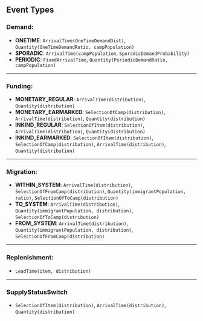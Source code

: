 ## Event Types
### Demand:
- **ONETIME**: `ArrivalTime(OneTimeDemandDist)`, `Quantity(OneTimeDemandRatio, campPopulation)`
- **SPORADIC**: `ArrivalTime(campPopulation`, `SporadicDemandProbability)`
- **PERIODIC**: `FixedArrivalTime`, `Quantity(PeriodicDemandRatio, campPopulation)`
---
### Funding:
- **MONETARY_REGULAR**: `ArrivalTime(distribution)`, `Quantity(distribution)`
- **MONETARY_EARMARKED**: `SelectionOfCamp(distribution)`, `ArrivalTime(distribution)`, `Quantity(distribution)`
- **INKIND_REGULAR**: `SelectionOfItem(distribution)`, `ArrivalTime(distribution)`, `Quantity(distribution)`
- **INKIND_EARMARKED**: `SelectionOfItem(distribution)`, `SelectionOfCamp(distribution)`, `ArrivalTime(distribution)`, `Quantity(distribution)`
----
### Migration:
- **WITHIN_SYSTEM**: `ArrivalTime(distribution)`, `SelectionOfFromCamp(distribution)`, `Quantity(immigrantPopulation, ratio)`, `SelectionOfToCamp(distribution)`
- **TO_SYSTEM**: `ArrivalTime(distribution)`, `Quantity(immigrantPopulation, distribution)`, `SelectionOfToCamp(distribution)`
- **FROM_SYSTEM**: `ArrivalTime(distribution)`, `Quantity(immigrantPopulation, distribution)`, `SelectionOfFromCamp(distribution)`
---
### Replenishment:
- `LeadTime(item, distribution)`
---
### SupplyStatusSwitch
- `SelectionOfItem(distribution)`, `ArrivalTime(distribution)`, `Quantity(distribution)`